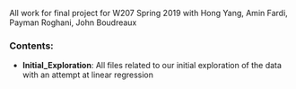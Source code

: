 All work for final project for W207 Spring 2019 with Hong Yang, Amin Fardi, Payman Roghani, John Boudreaux

### Contents:
* __Initial_Exploration__: All files related to our initial exploration of the data with an attempt at linear regression
